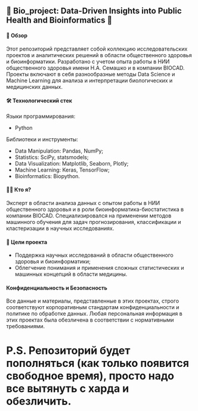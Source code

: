 ## 🌱 Bio_project: Data-Driven Insights into Public Health and Bioinformatics 🌱

#### 📌 Обзор

Этот репозиторий представляет собой коллекцию исследовательских проектов и аналитических решений в области общественного здоровья и биоинформатики. Разработано с учетом опыта работы в НИИ общественного здоровья имени Н.А. Семашко и в компании BIOCAD. Проекты включают в себя разнообразные методы Data Science и Machine Learning для анализа и интерпретации биологических и медицинских данных.

#### 🛠️ Технологический стек

Языки программирования: 
- Python

Библиотеки и инструменты:
- Data Manipulation: Pandas, NumPy;
- Statistics: SciPy, statsmodels;
- Data Visualization: Matplotlib, Seaborn, Plotly;
- Machine Learning: Keras, TensorFlow;
- Bioinformatics: Biopython.

#### 👨‍💻 Кто я?
Эксперт в области анализа данных с опытом работы в НИИ общественного здоровья и в роли биоинформатика-биостатистика в компании BIOCAD. Специализировался на применении методов машинного обучения для задач прогнозирования, классификации и кластеризации в научных исследованиях.

#### 🎯 Цели проекта
- Поддержка научных исследований в области общественного здоровья и биоинформатики;
- Облегчение понимания и применения сложных статистических и машинных концепций в области медицины.

#### Конфиденциальность и Безопасность

Все данные и материалы, представленные в этих проектах, строго соответствуют корпоративным стандартам конфиденциальности и политике по обработке данных. Любая персональная информация в этих проектах была обезличена в соответствии с нормативными требованиями.


# P.S. Репозиторий будет пополняться (как только появится свободное время), просто надо все вытянуть с харда и обезличить.
